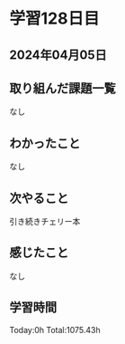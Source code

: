 # 学習128日目
## 2024年04月05日
## 取り組んだ課題一覧
なし
## わかったこと
なし
## 次やること
引き続きチェリー本
## 感じたこと
なし
## 学習時間
 Today:0h
 Total:1075.43h
